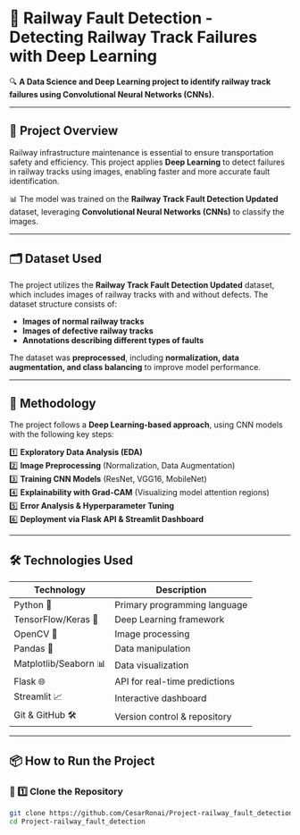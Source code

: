 # 🚄 Railway Fault Detection - Detecting Railway Track Failures with Deep Learning

🔍 **A Data Science and Deep Learning project to identify railway track failures using Convolutional Neural Networks (CNNs).**  

---

## 📌 Project Overview  
Railway infrastructure maintenance is essential to ensure transportation safety and efficiency. This project applies **Deep Learning** to detect failures in railway tracks using images, enabling faster and more accurate fault identification.  

📊 The model was trained on the **Railway Track Fault Detection Updated** dataset, leveraging **Convolutional Neural Networks (CNNs)** to classify the images.  

---

## 🗂️ Dataset Used  
The project utilizes the **Railway Track Fault Detection Updated** dataset, which includes images of railway tracks with and without defects. The dataset structure consists of:  

- **Images of normal railway tracks**  
- **Images of defective railway tracks**  
- **Annotations describing different types of faults**  

The dataset was **preprocessed**, including **normalization, data augmentation, and class balancing** to improve model performance.  

---

## 🚀 Methodology  
The project follows a **Deep Learning-based approach**, using CNN models with the following key steps:  

1️⃣ **Exploratory Data Analysis (EDA)**  
2️⃣ **Image Preprocessing** (Normalization, Data Augmentation)  
3️⃣ **Training CNN Models** (ResNet, VGG16, MobileNet)  
4️⃣ **Explainability with Grad-CAM** (Visualizing model attention regions)  
5️⃣ **Error Analysis & Hyperparameter Tuning**  
6️⃣ **Deployment via Flask API & Streamlit Dashboard**  

---

## 🛠️ Technologies Used  

| Technology | Description |
|------------|-------------|
| Python 🐍 | Primary programming language |
| TensorFlow/Keras 🤖 | Deep Learning framework |
| OpenCV 📸 | Image processing |
| Pandas 🐼 | Data manipulation |
| Matplotlib/Seaborn 📊 | Data visualization |
| Flask 🌐 | API for real-time predictions |
| Streamlit 📈 | Interactive dashboard |
| Git & GitHub 🛠️ | Version control & repository |

---

## 📦 How to Run the Project  

### 📌 1️⃣ Clone the Repository  
```bash
git clone https://github.com/CesarRonai/Project-railway_fault_detection.git
cd Project-railway_fault_detection
